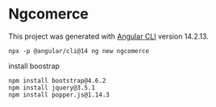 # Ngcomerce

This project was generated with [Angular CLI](https://github.com/angular/angular-cli) version 14.2.13.

```
npx -p @angular/cli@14 ng new ngcomerce

```

install boostrap

```
npm install bootstrap@4.6.2
npm install jquery@3.5.1
npm install popper.js@1.14.3
```